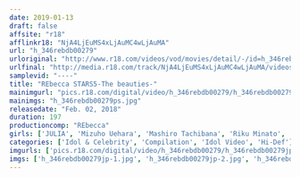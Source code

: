 ```yaml
---
date: 2019-01-13
draft: false
affsite: "r18"
afflinkr18: "NjA4LjEuMS4xLjAuMC4wLjAuMA"
url: "h_346rebdb00279"
urloriginal: "http://www.r18.com/videos/vod/movies/detail/-/id=h_346rebdb00279"
urlfinal: "http://media.r18.com/track/NjA4LjEuMS4xLjAuMC4wLjAuMA/videos/vod/movies/detail/-/id=h_346rebdb00279"
samplevid: "----"
title: "REbecca STARS5-The beauties-"
mainimgurl: "pics.r18.com/digital/video/h_346rebdb00279/h_346rebdb00279ps.jpg"
mainimgs: "h_346rebdb00279ps.jpg"
releasedate: "Feb. 02, 2018"
duration: 197
productioncomp: "REbecca"
girls: ['JULIA', 'Mizuho Uehara', 'Mashiro Tachibana', 'Riku Minato', 'Marina Shiraishi', 'Moe Amatsuka', 'Ayumi Shinoda', 'Kaho Shibuya', 'China Matsuoka', 'Mion Sonoda']
categories: ['Idol & Celebrity', 'Compilation', 'Idol Video', 'Hi-Def']
imgurls: ['pics.r18.com/digital/video/h_346rebdb00279/h_346rebdb00279jp-1.jpg', 'pics.r18.com/digital/video/h_346rebdb00279/h_346rebdb00279jp-2.jpg', 'pics.r18.com/digital/video/h_346rebdb00279/h_346rebdb00279jp-3.jpg', 'pics.r18.com/digital/video/h_346rebdb00279/h_346rebdb00279jp-4.jpg', 'pics.r18.com/digital/video/h_346rebdb00279/h_346rebdb00279jp-5.jpg', 'pics.r18.com/digital/video/h_346rebdb00279/h_346rebdb00279jp-6.jpg', 'pics.r18.com/digital/video/h_346rebdb00279/h_346rebdb00279jp-7.jpg', 'pics.r18.com/digital/video/h_346rebdb00279/h_346rebdb00279jp-8.jpg', 'pics.r18.com/digital/video/h_346rebdb00279/h_346rebdb00279jp-9.jpg', 'pics.r18.com/digital/video/h_346rebdb00279/h_346rebdb00279jp-10.jpg', 'pics.r18.com/digital/video/h_346rebdb00279/h_346rebdb00279jp-11.jpg', 'pics.r18.com/digital/video/h_346rebdb00279/h_346rebdb00279jp-12.jpg', 'pics.r18.com/digital/video/h_346rebdb00279/h_346rebdb00279jp-13.jpg', 'pics.r18.com/digital/video/h_346rebdb00279/h_346rebdb00279jp-14.jpg', 'pics.r18.com/digital/video/h_346rebdb00279/h_346rebdb00279jp-15.jpg', 'pics.r18.com/digital/video/h_346rebdb00279/h_346rebdb00279jp-16.jpg', 'pics.r18.com/digital/video/h_346rebdb00279/h_346rebdb00279jp-17.jpg', 'pics.r18.com/digital/video/h_346rebdb00279/h_346rebdb00279jp-18.jpg', 'pics.r18.com/digital/video/h_346rebdb00279/h_346rebdb00279jp-19.jpg', 'pics.r18.com/digital/video/h_346rebdb00279/h_346rebdb00279jp-20.jpg']
imgs: ['h_346rebdb00279jp-1.jpg', 'h_346rebdb00279jp-2.jpg', 'h_346rebdb00279jp-3.jpg', 'h_346rebdb00279jp-4.jpg', 'h_346rebdb00279jp-5.jpg', 'h_346rebdb00279jp-6.jpg', 'h_346rebdb00279jp-7.jpg', 'h_346rebdb00279jp-8.jpg', 'h_346rebdb00279jp-9.jpg', 'h_346rebdb00279jp-10.jpg', 'h_346rebdb00279jp-11.jpg', 'h_346rebdb00279jp-12.jpg', 'h_346rebdb00279jp-13.jpg', 'h_346rebdb00279jp-14.jpg', 'h_346rebdb00279jp-15.jpg', 'h_346rebdb00279jp-16.jpg', 'h_346rebdb00279jp-17.jpg', 'h_346rebdb00279jp-18.jpg', 'h_346rebdb00279jp-19.jpg', 'h_346rebdb00279jp-20.jpg']
---
```

